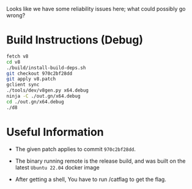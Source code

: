 Looks like we have some reliability issues here; what could possibly go wrong?


# Build Instructions (Debug)

```sh
fetch v8
cd v8
./build/install-build-deps.sh
git checkout 970c2bf28dd
git apply v8.patch
gclient sync
./tools/dev/v8gen.py x64.debug
ninja -C ./out.gn/x64.debug
cd ./out.gn/x64.debug
./d8
```

# Useful Information

+ The given patch applies to commit `970c2bf28dd`.

+ The binary running remote is the release build, and was built on the latest `Ubuntu 22.04` docker image

+ After getting a shell, You have to run /catflag to get the flag.
